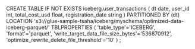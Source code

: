 CREATE TABLE IF NOT EXISTS iceberg.user_transactions (
  dt date,
  user_id int,
  total_cost_usd float,
  registration_date string
) 
PARTITIONED BY (dt)
LOCATION 's3://glue-sample-tsaha/iceberg/myschema/optimized-data-iceberg-parquet/' 
TBLPROPERTIES (
  'table_type'='ICEBERG',
  'format'='parquet',
  'write_target_data_file_size_bytes'='536870912',
  'optimize_rewrite_delete_file_threshold'='10'
)
;
